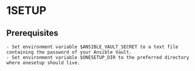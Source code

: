 # 1SETUP

## Prerequisites

    - Set environment variable $ANSIBLE_VAULT_SECRET to a text file containing the password of your Ansible Vault.
    - Set environment variable $ONESETUP_DIR to the preferred directory where onesetup should live.
